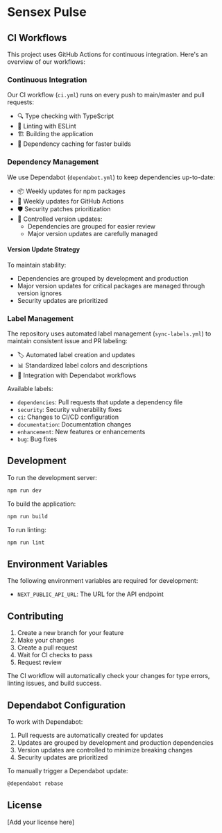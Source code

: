 # Sensex Pulse

## CI Workflows

This project uses GitHub Actions for continuous integration. Here's an overview of our workflows:

### Continuous Integration

Our CI workflow (`ci.yml`) runs on every push to main/master and pull requests:

- 🔍 Type checking with TypeScript
- 📝 Linting with ESLint
- 🏗️ Building the application
- 💾 Dependency caching for faster builds

### Dependency Management

We use Dependabot (`dependabot.yml`) to keep dependencies up-to-date:

- 📦 Weekly updates for npm packages
- 🔄 Weekly updates for GitHub Actions
- 🛡️ Security patches prioritization
- 🎯 Controlled version updates:
  - Dependencies are grouped for easier review
  - Major version updates are carefully managed

#### Version Update Strategy

To maintain stability:
- Dependencies are grouped by development and production
- Major version updates for critical packages are managed through version ignores
- Security updates are prioritized

### Label Management

The repository uses automated label management (`sync-labels.yml`) to maintain consistent issue and PR labeling:

- 🏷️ Automated label creation and updates
- 📊 Standardized label colors and descriptions
- 🤖 Integration with Dependabot workflows

Available labels:
- `dependencies`: Pull requests that update a dependency file
- `security`: Security vulnerability fixes
- `ci`: Changes to CI/CD configuration
- `documentation`: Documentation changes
- `enhancement`: New features or enhancements
- `bug`: Bug fixes

## Development

To run the development server:

```bash
npm run dev
```

To build the application:

```bash
npm run build
```

To run linting:

```bash
npm run lint
```

## Environment Variables

The following environment variables are required for development:

- `NEXT_PUBLIC_API_URL`: The URL for the API endpoint

## Contributing

1. Create a new branch for your feature
2. Make your changes
3. Create a pull request
4. Wait for CI checks to pass
5. Request review

The CI workflow will automatically check your changes for type errors, linting issues, and build success.

## Dependabot Configuration

To work with Dependabot:

1. Pull requests are automatically created for updates
2. Updates are grouped by development and production dependencies
3. Version updates are controlled to minimize breaking changes
4. Security updates are prioritized

To manually trigger a Dependabot update:
```bash
@dependabot rebase
```

## License

[Add your license here]
